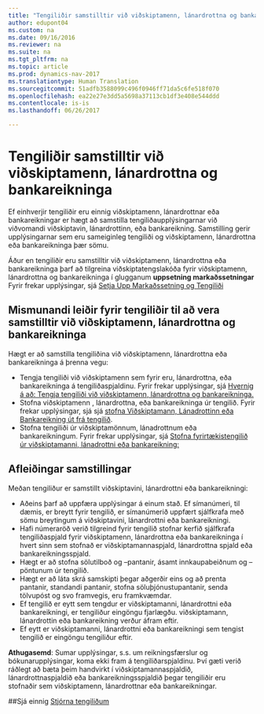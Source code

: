 ```yaml
---
title: "Tengiliðir samstilltir við viðskiptamenn, lánardrottna og bankareikninga"
author: edupont04
ms.custom: na
ms.date: 09/16/2016
ms.reviewer: na
ms.suite: na
ms.tgt_pltfrm: na
ms.topic: article
ms.prod: dynamics-nav-2017
ms.translationtype: Human Translation
ms.sourcegitcommit: 51adfb3588099c496f0946ff71da5c6fe518f070
ms.openlocfilehash: ea22e27e3dd5a5698a37113cb1df3e408e544ddd
ms.contentlocale: is-is
ms.lasthandoff: 06/26/2017

---
```

# <a name="synchronizing-contacts-with-customers-vendors-and-bank-accounts"></a>Tengiliðir samstilltir við viðskiptamenn, lánardrottna og bankareikninga
Ef einhverjir tengiliðir eru einnig viðskiptamenn, lánardrottnar eða bankareikningar er hægt að samstilla tengiliðaupplýsingarnar við viðvomandi viðskiptavin, lánardrottinn, eða bankareikning. Samstilling gerir upplýsingarnar sem eru sameiginleg tengiliði og viðskiptamenn, lánardrottna eða bankareikninga þær sömu.  

Áður en tengiliðir eru samstilltir við viðskiptamenn, lánardrottna eða bankareikninga þarf að tilgreina viðskiptatengslakóða fyrir viðskiptamenn, lánardrottna og bankareikninga í glugganum **uppsetning markaðssetningar** Fyrir frekar upplýsingar, sjá [Setja Upp Markaðssetning og Tengiliði](marketing-setup-marketing.md)

## <a name="different-ways-to-synchronize-contacts-with-customers-vendors-and-bank-accounts"></a>Mismunandi leiðir fyrir tengiliðir til að vera samstilltir við viðskiptamenn, lánardrottna og bankareikninga
Hægt er að samstilla tengiliðina við viðskiptamenn, lánardrottna eða bankareikninga á þrenna vegu:

* Tengja tengiliði við viðskiptamenn sem fyrir eru, lánardrottna, eða bankareikninga á tengiliðaspjaldinu. Fyrir frekar upplýsingar, sjá [Hvernig á að: Tengja tengiliði við viðskiptamenn, lánardrottna og bankareikninga.](marketing-how-link-contact.md)
* Stofna viðskiptamenn , lánardrottna, eða bankareikninga úr tengilið. Fyrir frekar upplýsingar, sjá sjá [stofna Viðskiptamann, Lánadrottinn eða Bankareikning út frá tengilið](marketing-how-create-contacts-new-customers-vendors-bank-accounts.md).
*  Stofna tengiliði úr viðskiptamönnum, lánadrottnum eða bankareikningum. Fyrir frekar upplýsingar, sjá [Stofna fyrirtækistengilið úr viðskiptamanni, lánadrottni eða bankareikning:](marketing-how-create-contact-companies.md)

## <a name="consequences-of-synchronization"></a>Afleiðingar samstillingar
Meðan tengiliður er samstillt viðskiptavini, lánardrottni eða bankareikningi:

* Aðeins þarf að uppfæra upplýsingar á einum stað. Ef símanúmeri, til dæmis, er breytt fyrir tengilið, er símanúmerið uppfært sjálfkrafa með sömu breytingum á viðskiptavini, lánardrottni eða bankareikningi.
* Hafi númeraröð verið tilgreind fyrir tengilið stofnar kerfið sjálfkrafa tengiliðaspjald fyrir viðskiptamenn, lánardrottna eða bankareikninga í hvert sinn sem stofnað er viðskiptamannaspjald, lánardrottna spjald eða bankareikningsspjald.
* Hægt er að stofna sölutilboð og –pantanir, ásamt innkaupabeiðnum og –pöntunum úr tengilið.
*  Hægt er að láta skrá samskipti þegar aðgerðir eins og að prenta pantanir, standandi pantanir, stofna söluþjónustupantanir, senda tölvupóst og svo framvegis, eru framkvæmdar.
* Ef tengilið er eytt sem tengdur er viðskiptamanni, lánardrottni eða bankareikningi, er tengiliður eingöngu fjarlægðu. viðskiptamann, lánardrottin eða bankareikning verður áfram eftir.
* Ef eytt er viðskiptamanni, lánardrottni eða bankareikningi sem tengist tengilið er eingöngu tengiliður eftir.

**Athugasemd**: Sumar upplýsingar, s.s. um reikningsfærslur og bókunarupplýsingar, koma ekki fram á tengiliðarspjaldinu. Því gæti verið ráðlegt að bæta þeim handvirkt í viðskiptamannaspjaldið, lánardrottnaspjaldið eða bankareikningsspjaldið þegar tengiliðir eru stofnaðir sem viðskiptamenn, lánardrottnar eða bankareikningar.

##<a name="see-also"></a>Sjá einnig
[Stjórna tengiliðum](marketing-contacts.md)

